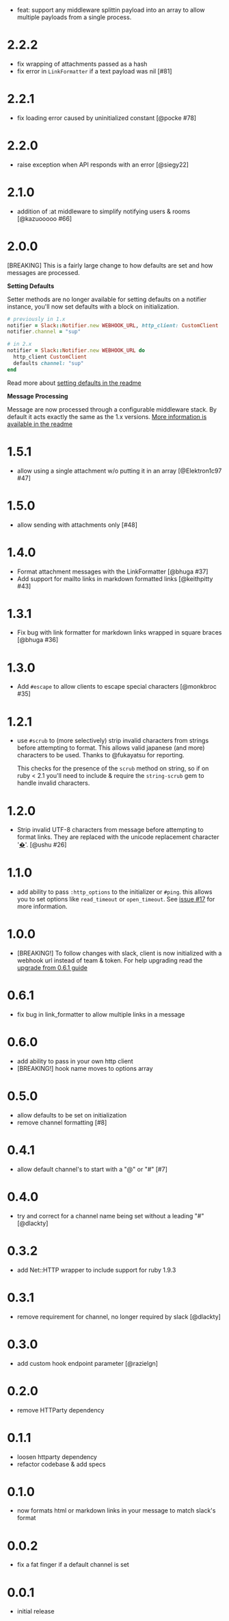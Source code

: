 - feat: support any middleware splittin payload into an array to allow multiple payloads from a single process.

# 2.2.2
- fix wrapping of attachments passed as a hash
- fix error in `LinkFormatter` if a text payload was nil [#81]

# 2.2.1
- fix loading error caused by uninitialized constant [@pocke #78]

# 2.2.0
- raise exception when API responds with an error [@siegy22]

# 2.1.0
- addition of :at middleware to simplify notifying users & rooms [@kazuooooo #66]

# 2.0.0

[BREAKING] This is a fairly large change to how defaults are set and how messages are processed.

**Setting Defaults**

Setter methods are no longer available for setting defaults on a notifier instance, you'll now set defaults with a block on initialization.

```ruby
# previously in 1.x
notifier = Slack::Notifier.new WEBHOOK_URL, http_client: CustomClient
notifier.channel = "sup"

# in 2.x
notifier = Slack::Notifier.new WEBHOOK_URL do
  http_client CustomClient
  defaults channel: "sup"
end
```

Read more about [setting defaults in the readme](readme.md#setting-defaults)

**Message Processing**

Message are now processed through a configurable middleware stack. By default it acts exactly the same as the 1.x versions. [More information is available in the readme](readme.md#middleware)

# 1.5.1
- allow using a single attachment w/o putting it in an array [@Elektron1c97  #47]

# 1.5.0
- allow sending with attachments only [#48]

# 1.4.0
- Format attachment messages with the LinkFormatter  [@bhuga #37]
- Add support for mailto links in markdown formatted links [@keithpitty #43]

# 1.3.1
- Fix bug with link formatter for markdown links wrapped in square braces [@bhuga #36]

# 1.3.0
- Add `#escape` to allow clients to escape special characters [@monkbroc #35]

# 1.2.1
- use `#scrub` to (more selectively) strip invalid characters from strings before attempting to format. This allows valid japanese (and more) characters to be used. Thanks to @fukayatsu for reporting.

  This checks for the presence of the `scrub` method on string, so if on ruby < 2.1 you'll need to include & require the `string-scrub` gem to handle invalid characters.

# 1.2.0
- Strip invalid UTF-8 characters from message before attempting to format links. They are replaced with the unicode replacement character '[�](http://en.wikipedia.org/wiki/Specials_(Unicode_block)#Replacement_character)'. [@ushu #26]

# 1.1.0
- add ability to pass `:http_options` to the initializer or `#ping`. this allows you to set options like `read_timeout` or `open_timeout`. See [issue #17](https://github.com/stevenosloan/slack-notifier/issues/17) for more information.

# 1.0.0
- [BREAKING!] To follow changes with slack, client is now initialized with a webhook url instead of team & token. For help upgrading read the [upgrade from 0.6.1 guide](docs/upgrade-from-0.6.1.md)

# 0.6.1
- fix bug in link_formatter to allow multiple links in a message

# 0.6.0
- add ability to pass in your own http client
- [BREAKING!] hook name moves to options array

# 0.5.0
- allow defaults to be set on initialization
- remove channel formatting [#8]

# 0.4.1
- allow default channel's to start with a "@" or "#" [#7]

# 0.4.0
- try and correct for a channel name being set without a leading "#" [@dlackty]

# 0.3.2
- add Net::HTTP wrapper to include support for ruby 1.9.3

# 0.3.1
- remove requirement for channel, no longer required by slack [@dlackty]

# 0.3.0
- add custom hook endpoint parameter [@razielgn]

# 0.2.0
- remove HTTParty dependency

# 0.1.1
- loosen httparty dependency
- refactor codebase & add specs

# 0.1.0
- now formats html or markdown links in your message to match slack's format

# 0.0.2
- fix a fat finger if a default channel is set

# 0.0.1
- initial release
